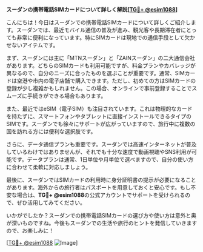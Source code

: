 **スーダンの携帯電話SIMカードについて詳しく解説[[TG💪+ @esim1088](https://t.me/s/esim1088)]**

こんにちは！今日はスーダンでの携帯電話SIMカードについて詳しくご紹介します。スーダンでは、最近モバイル通信の普及が進み、観光客や長期滞在者にとっても非常に便利になっています。特にSIMカードは現地での通信手段として欠かせないアイテムです。

まず、スーダンには主に「MTNスーダン」と「ZAINスーダン」の二大通信会社があります。どちらのSIMカードも利用可能ですが、料金プランやカバレッジが異なるので、自分のニーズに合ったものを選ぶことが重要です。通常、SIMカードは空港や市内の電子店舗で購入できます。ただし、初めての方はSIMカードの登録が少し複雑かもしれません。この場合、オンラインで事前登録することでスムーズに手続きができる場合もあります。

また、最近ではeSIM（電子SIM）も注目されています。これは物理的なカードを持たずに、スマートフォンやタブレットに直接インストールできるタイプのSIMです。スーダンでも徐々にサポートが広がっていますので、旅行中に複数の国を訪れる方には便利な選択肢です。

さらに、データ通信プランも重要です。スーダンでは高速インターネットが普及しているわけではありませんが、それでも十分な速度で動画視聴やSNS利用が可能です。データプランは通常、1日単位や月単位で選べますので、自分の使い方に合わせて柔軟に対応しましょう。

最後に、スーダンではSIMカードの利用時に身分証明書の提示が必要になることがあります。海外からの旅行者はパスポートを用意しておくと安心です。もし不安な場合は、**TG💪+ @esim1088**の公式アカウントでサポートを受けられるので、ぜひ活用してみてください。

いかがでしたか？スーダンでの携帯電話SIMカードの選び方や使い方は意外と奥が深いものですね。今後もスーダンでの生活や旅行のヒントを発信していきますので、お楽しみに！

[[TG💪+ @esim1088](https://t.me/s/esim1088) ![Image](https://i.postimg.cc/Y0z9fWf4/image.png)]